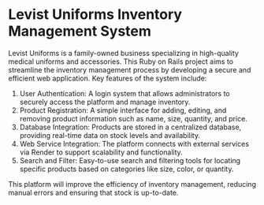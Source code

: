 # Levist Uniforms Inventory Management System 
Levist Uniforms is a family-owned business specializing in high-quality medical uniforms and accessories. This Ruby on Rails project aims to streamline the inventory management process by developing a secure and efficient web application. Key features of the system include:

1. User Authentication: A login system that allows administrators to securely access the platform and manage inventory.
2. Product Registration: A simple interface for adding, editing, and removing product information such as name, size, quantity, and price.
3. Database Integration: Products are stored in a centralized database, providing real-time data on stock levels and availability.
4. Web Service Integration: The platform connects with external services via Render to support scalability and functionality.
5. Search and Filter: Easy-to-use search and filtering tools for locating specific products based on categories like size, color, or quantity.

This platform will improve the efficiency of inventory management, reducing manual errors and ensuring that stock is up-to-date.